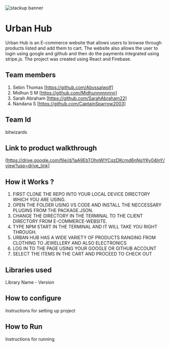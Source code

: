 ![stackup banner](https://github.com/Abyssalwolf/E-commerce-website/assets/117766338/901712f1-b6bc-4f49-ab47-eb1dabcf6f67)

# Urban Hub
Urban Hub is an E-commerce website that allows users to browse through products listed and add them to cart. The website also allows the user to login using google and github and then do the payments integrated using stripe.js. The project was created using React and Firebase.
## Team members
1. Sebin Thomas [https://github.com/Abyssalwolf]
2. Midhun S M [https://github.com/Midhunnnnnnnn]
3. Sarah Abraham [https://github.com/SarahAbraham22]
4. Nandana S [https://github.com/CaptainSparrow2003]
## Team Id
bitwizards
## Link to product walkthrough
[https://drive.google.com/file/d/1aA9EbTOhnWlYCqzDKcmd6nNgYKy04InY/view?usp=drive_link]
## How it Works ?
1. FIRST CLONE THE REPO INTO YOUR LOCAL DEVICE DIRECTORY WHICH YOU ARE USING.
2. OPEN THE FOLDER USING VS CODE AND INSTALL THE NECCESSARY PLUGINS FROM THE PACKAGE.JSON.
3. CHANGE THE DIRECTORY IN THE TERMINAL TO THE CLIENT DIRECTORY FROM E-COMMERCE-WEBSITE.
4. TYPE NPM START IN THE TERMINAL AND IT WILL TAKE YOU RIGHT THROUGH.
5. URBAN HUB HAS A WIDE VARIETY OF PRODUCTS RANGING FROM CLOTHING TO JEWELLERY AND ALSO ELECTRONICS
6. LOG IN TO THE PAGE USING YOUR GOOGLE OR GITHUB ACCOUNT
7. SELECT THE ITEMS IN THE CART AND PROCEED TO CHECK OUT

## Libraries used
Library Name - Version
## How to configure
Instructions for setting up project
## How to Run
Instructions for running
